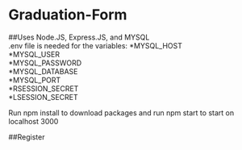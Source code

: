 # Graduation-Form
##Uses Node.JS, Express.JS, and MYSQL  
.env file is needed for the variables:
  *MYSQL_HOST  
  *MYSQL_USER  
  *MYSQL_PASSWORD  
  *MYSQL_DATABASE  
  *MYSQL_PORT  
  *RSESSION_SECRET  
  *LSESSION_SECRET  

Run npm install to download packages and run npm start to start on localhost 3000  
  
##Register  
